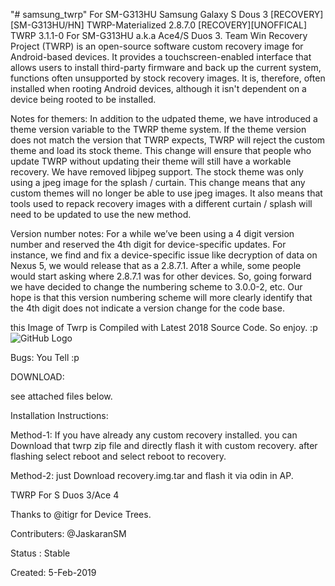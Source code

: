 "# samsung_twrp" 
For SM-G313HU Samsung Galaxy S Dous 3
[RECOVERY] [SM-G313HU/HN] TWRP-Materialized 2.8.7.0
[RECOVERY][UNOFFICAL] TWRP 3.1.1-0 For SM-G313HU a.k.a Ace4/S Duos 3.
Team Win Recovery Project (TWRP) is an open-source software custom recovery image for Android-based devices. It provides a touchscreen-enabled interface that allows users to install third-party firmware and back up the current system, functions often unsupported by stock recovery images. It is, therefore, often installed when rooting Android devices, although it isn't dependent on a device being rooted to be installed.

Notes for themers: In addition to the udpated theme, we have introduced a theme version variable to the TWRP theme system. If the theme version does not match the version that TWRP expects, TWRP will reject the custom theme and load its stock theme. This change will ensure that people who update TWRP without updating their theme will still have a workable recovery. We have removed libjpeg support. The stock theme was only using a jpeg image for the splash / curtain. This change means that any custom themes will no longer be able to use jpeg images. It also means that tools used to repack recovery images with a different curtain / splash will need to be updated to use the new method.

Version number notes: For a while we’ve been using a 4 digit version number and reserved the 4th digit for device-specific updates. For instance, we find and fix a device-specific issue like decryption of data on Nexus 5, we would release that as a 2.8.7.1. After a while, some people would start asking where 2.8.7.1 was for other devices. So, going forward we have decided to change the numbering scheme to 3.0.0-2, etc. Our hope is that this version numbering scheme will more clearly identify that the 4th digit does not indicate a version change for the code base.

this Image of Twrp is Compiled with Latest 2018 Source Code. So enjoy. :p
![GitHub Logo](https://github.com/jacksparrow90/samsung_twrp/blob/main/gsmarena_001.jpg)

Bugs:
You Tell :p

DOWNLOAD:

see attached files below.

Installation Instructions:

Method-1:
If you have already any custom recovery installed. you can Download that twrp zip file and directly flash it with custom recovery. after flashing select reboot and select reboot to recovery.

Method-2:
just Download recovery.img.tar and flash it via odin in AP.




TWRP For S Duos 3/Ace 4

Thanks to @itigr for Device Trees.

Contributers: @JaskaranSM

Status : Stable

Created: 5-Feb-2019
